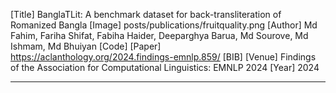 [Title]
BanglaTLit: A benchmark dataset for back-transliteration of Romanized Bangla
[Image]
posts/publications/fruitquality.png
[Author]
Md Fahim, Fariha Shifat, Fabiha Haider, Deeparghya Barua, Md Sourove, Md Ishmam, Md Bhuiyan
[Code]
[Paper]
https://aclanthology.org/2024.findings-emnlp.859/
[BIB]
[Venue]
Findings of the Association for Computational Linguistics: EMNLP 2024
[Year]
2024

---



<!-- # 📚 Research Publications

- 🔤 **[BanglaTLit: A Benchmark Dataset for Back-Transliteration of Romanized Bangla](https://aclanthology.org/2024.findings-emnlp.859.pdf)**  
  🗞️ *EMNLP-2024 Findings*  
  👥 **Authors**: Md Fahim\*, Fariha Tanjim \*, Fabiha Haider\*, Deeparghya Dutta , Md Sakib Ul Rahman, Md Farhan Ishmam, Md Farhad Alam   




- 🔠 **[Improving the Performance of Transformer-based Models Over Classical Baselines in Multiple Transliterated Languages](https://ebooks.iospress.nl/doi/10.3233/FAIA240972)**  
  🎓 *ECAI-2024*  [**Full Talk Presentation**]((https://www.ecai2024.eu/programme/schedule))
  👥 **Authors**: Fahim Ahmed\*, Md Fahim\*, Amin Ahsan Ali, Ashraful Amin, AKM Mahabubur Rahman  
  


- 💬 **[BanTH: A Multi-label Hate Speech Detection Dataset for Transliterated Bangla](https://arxiv.org/abs/2410.13281)**  
  🗞️ *NAACL-2025 Findings*  
  👥 **Authors**: Fabiha Haider, Fariha Tanjim, Md Farhan Ishmam, Deeparghya Dutta , Md Sakib Ul Rahman , Md Fahim, Md Farhad Alam 



- 🛡️ **[HateXplain Space Model: Fusing Robustness with Explainability in Hate Speech Analysis](https://neurips2023-enlsp.github.io/papers/paper_91.pdf)**  
  🧪 *ENLSP Workshop @ NeurIPS*  
  👥 **Authors**: Md Fahim, Md Shihab Shahriar, Mohammad Ruhul Amin  



- 🧠 **[Aambela at BLP-2023 Task 2: Enhancing BanglaBERT Performance...](https://aclanthology.org/2023.banglalp-1.42.pdf)**  
  🧪 *BLP Workshop @ EMNLP*  [**Best Paper Award**](https://blp-workshop.github.io/) 
  👥 **Authors**: Md Fahim  
 


- ⚙️ **[TinyLLM Efficacy in Low-Resource Language: An Experiment on Bangla Text Classification Task](https://link.springer.com/chapter/10.1007/978-3-031-78495-8_30)**  
  🎓 *ICPR 2024*  [**Oral Presentation**](https://icpr2024.org/pdf/Oral%20Papers.pdf)
  👥 **Authors**: Farhan Noor Dehan\*, Md Fahim\*, Amin Ahsan Ali, Ashraful Amin, AKM Mahabubur Rahman  



- 🖼️ **[ChitroJera: A Regionally Relevant Visual Question Answering Dataset for Bangla](https://arxiv.org/abs/2410.14991)**  
  👥 **Authors**: Deeparghya Dutta\*, Md Sakib Ul Rahman Sourove\*, Md Fahim\*, Fabiha Haider, Fariha Tanjim, Md Farhan Ishmam, Md Farhad Alam  

 -->


